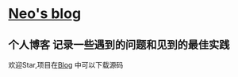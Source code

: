 # [Neo's blog](https://liaohaoxiang.github.io/)

## 个人博客 记录一些遇到的问题和见到的最佳实践

欢迎Star,项目在[Blog](https://github.com/liaohaoxiang/Blog) 中可以下载源码


